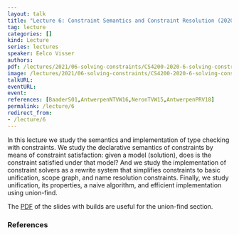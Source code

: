 ```yaml
---
layout: talk
title: "Lecture 6: Constraint Semantics and Constraint Resolution (2020)"
tag: lecture
categories: []
kind: Lecture
series: lectures
speaker: Eelco Visser
authors:
pdf: /lectures/2021/06-solving-constraints/CS4200-2020-6-solving-constraints.pdf
image: /lectures/2021/06-solving-constraints/CS4200-2020-6-solving-constraints.001.png
talkURL:
eventURL:
event:
references: [BaaderS01,AntwerpenNTVW16,NeronTVW15,AntwerpenPRV18]
permalink: /lecture/6
redirect_from:
- /lecture/6
---
```


In this lecture we study the semantics and implementation of type checking with constraints.
We study the declarative semantics of constraints by means of constraint satisfaction: given a model (solution), does is the constraint satisfied under that model?
And we study the implementation of constraint solvers as a rewrite system that simplifies constraints to basic unification, scope graph, and name resolution constraints.
Finally, we study unification, its properties, a naive algorithm, and efficient implementation using union-find.

The [PDF](/lectures/2020/06-solving-constraints/CS4200-2020-6-solving-constraints-builds.pdf) of the slides with builds are useful for the union-find section.

### References
